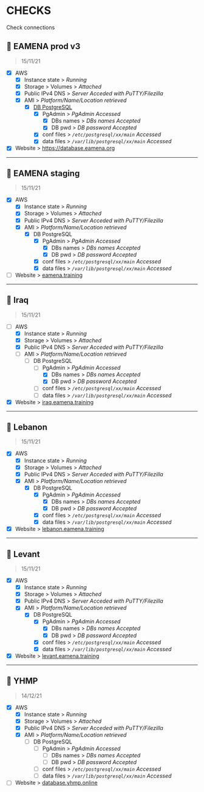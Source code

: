# CHECKS

Check connections

## :electric_plug: EAMENA prod v3
> 15/11/21

- [x] AWS
  - [x] Instance state > *Running*
  - [x] Storage > Volumes > *Attached*
  - [x] Public IPv4 DNS > *Server Acceded with PuTTY/Filezilla*
  - [x] AMI > *Platform/Name/Location retrieved*
    - [x] [DB PostgreSQL](https://github.com/eamena-oxford/eamena-arches-dev/blob/main/check/check_db.md#floppy_disk-databases)
      - [x] PgAdmin > *PgAdmin Accessed*
        - [x] DBs names > *DBs names Accepted*
        - [x] DB pwd > *DB password Accepted*
      - [x] conf files > *`/etc/postgresql/xx/main` Accessed*
      - [x] data files > *`/var/lib/postgresql/xx/main` Accessed*
- [x] Website > https://database.eamena.org

---

## :electric_plug: EAMENA staging
> 15/11/21

- [x] AWS
  - [x] Instance state > *Running*
  - [x] Storage > Volumes > *Attached*
  - [x] Public IPv4 DNS > *Server Acceded with PuTTY/Filezilla*
  - [x] AMI > *Platform/Name/Location retrieved*
    - [x] DB PostgreSQL
      - [x] PgAdmin > *PgAdmin Accessed*
        - [x] DBs names > *DBs names Accepted*
        - [x] DB pwd > *DB password Accepted*
      - [x] conf files > *`/etc/postgresql/xx/main` Accessed*
      - [x] data files > *`/var/lib/postgresql/xx/main` Accessed*  
- [ ] Website > [eamena.training](http://eamena.training/)

---

## :electric_plug: Iraq
> 15/11/21

- [ ] AWS
  - [x] Instance state > *Running*
  - [x] Storage > Volumes > *Attached*
  - [x] Public IPv4 DNS > *Server Acceded with PuTTY/Filezilla*
  - [ ] AMI > *Platform/Name/Location retrieved*
    - [ ] DB PostgreSQL
      - [ ] PgAdmin > *PgAdmin Accessed*
        - [x] DBs names > *DBs names Accepted*
        - [x] DB pwd > *DB password Accepted*
      - [ ] conf files > *`/etc/postgresql/xx/main` Accessed*
      - [ ] data files > *`/var/lib/postgresql/xx/main` Accessed*
- [x] Website > [iraq.eamena.training](https://iraq.eamena.training/)

---

## :electric_plug: Lebanon
> 15/11/21

- [x] AWS
  - [x] Instance state > *Running*
  - [x] Storage > Volumes > *Attached*
  - [x] Public IPv4 DNS > *Server Acceded with PuTTY/Filezilla*
  - [x] AMI > *Platform/Name/Location retrieved*
    - [x] DB PostgreSQL
      - [x] PgAdmin > *PgAdmin Accessed*
        - [x] DBs names > *DBs names Accepted*
        - [x] DB pwd > *DB password Accepted*
      - [x] conf files > *`/etc/postgresql/xx/main` Accessed*
      - [x] data files > *`/var/lib/postgresql/xx/main` Accessed*
- [x] Website > [lebanon.eamena.training](https://lebanon.eamena.training/ )

---

## :electric_plug: Levant
> 15/11/21

- [x] AWS
  - [x] Instance state > *Running*
  - [x] Storage > Volumes > *Attached*
  - [x] Public IPv4 DNS > *Server Acceded with PuTTY/Filezilla*
  - [x] AMI > *Platform/Name/Location retrieved*
    - [x] DB PostgreSQL
      - [x] PgAdmin > *PgAdmin Accessed*
        - [x] DBs names > *DBs names Accepted*
        - [x] DB pwd > *DB password Accepted*
      - [x] conf files > *`/etc/postgresql/xx/main` Accessed*
      - [x] data files > *`/var/lib/postgresql/xx/main` Accessed*
- [x] Website > [levant.eamena.training](http://levant.eamena.training/)

---

## :electric_plug: YHMP
> 14/12/21

- [x] AWS
  - [x] Instance state > *Running*
  - [x] Storage > Volumes > *Attached*
  - [x] Public IPv4 DNS > *Server Acceded with PuTTY/Filezilla*
  - [x] AMI > *Platform/Name/Location retrieved*
    - [ ] DB PostgreSQL
      - [ ] PgAdmin > *PgAdmin Accessed*
        - [ ] DBs names > *DBs names Accepted*
        - [ ] DB pwd > *DB password Accepted*
      - [ ] conf files > *`/etc/postgresql/xx/main` Accessed*
      - [ ] data files > *`/var/lib/postgresql/xx/main` Accessed*
- [ ] Website > [database.yhmp.online](https://database.yhmp.online/)

